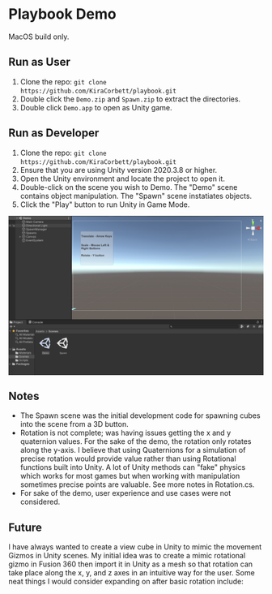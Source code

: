 # Playbook Demo
MacOS build only.

## Run as User
1. Clone the repo: `git clone https://github.com/KiraCorbett/playbook.git`
2. Double click the `Demo.zip` and `Spawn.zip` to extract the directories.
3. Double click `Demo.app` to open as Unity game.

## Run as Developer
1. Clone the repo: `git clone https://github.com/KiraCorbett/playbook.git`
2. Ensure that you are using Unity version 2020.3.8 or higher.
3. Open the Unity environment and locate the project to open it.
4. Double-click on the scene you wish to Demo. The "Demo" scene contains object manipulation. The "Spawn" scene instatiates objects.
5. Click the "Play" button to run Unity in Game Mode.

<img src="unity.png" align="center"/>

## Notes
- The Spawn scene was the initial development code for spawning cubes into the scene from a 3D button. 
- Rotation is not complete; was having issues getting the x and y quaternion values. For the sake of the demo, the rotation only rotates along the y-axis. I believe that using Quaternions for a simulation of precise rotation would provide value rather than using Rotational functions built into Unity. A lot of Unity methods can "fake" physics which works for most games but when working with manipulation sometimes precise points are valuable. See more notes in Rotation.cs.
- For sake of the demo, user experience and use cases were not considered. 

## Future
I have always wanted to create a view cube in Unity to mimic the movement Gizmos in Unity scenes. My initial idea was to create a mimic rotational gizmo in Fusion 360 then import it in Unity as a mesh so that rotation can take place along the x, y, and z axes in an intuitive way for the user. Some neat things I would consider expanding on after basic rotation include:



